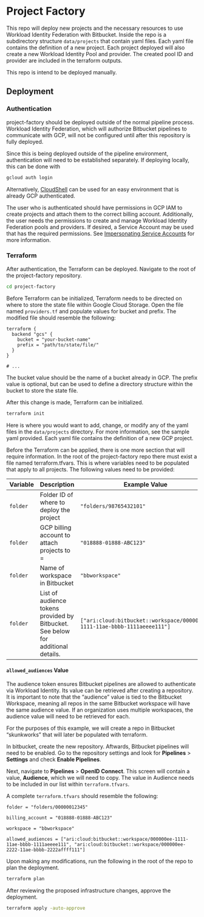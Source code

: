 # Project Factory

This repo will deploy new projects and the necessary resources to use  Workload Identity Federation with Bitbucket. Inside the repo is a subdirectory structure `data/projects` that contain yaml files. Each yaml file contains the definition of a new project. Each project deployed will also create a new Workload Identity Pool and provider. The created pool ID and provider are included in the terraform outputs.

This repo is intend to be deployed manually.

## Deployment 

### Authentication

project-factory should be deployed outside of the normal pipeline process. Workload Identity Federation, which will authorize Bitbucket pipelines to communicate with GCP, will not be configured until after this repository is fully deployed.

Since this is being deployed outside of the pipeline environment, authentication will need to be established separately. If deploying locally, this can be done with

```bash
gcloud auth login
```

Alternatively, [CloudShell](https://cloud.google.com/shell) can be used for an easy environment that is already GCP authenticated.

The user who is authenticated should have permissions in GCP IAM to create projects and attach them to the correct billing account. Additionally, the user needs the permissions to create and manage Workload Identity Federation pools and providers. If desired, a Service Account may be used that has the required permissions. See [Impersonating Service Accounts](https://cloud.google.com/iam/docs/impersonating-service-accounts) for more information.


### Terraform 

After authentication, the Terraform can be deployed. Navigate to the root of the project-factory repository.

```bash
cd project-factory
```

Before Terraform can be initialized, Terraform needs to be directed on where to store the state file within Google Cloud Storage. Open the file named `providers.tf` and populate values for bucket and prefix. The modified file should resemble the following:

```hcl
terraform {
  backend "gcs" {
    bucket = "your-bucket-name"
    prefix = "path/to/state/file/"
  }
}

# ...
```

The bucket value should be the name of a bucket already in GCP. The prefix value is optional, but can be used to define a directory structure within the bucket to store the state file.

After this change is made, Terraform can be initialized.

```bash
terraform init
```

Here is where you would want to add, change, or modify any of the yaml files in the `data/projects` directory. For more information, see the sample yaml provided. Each yaml file contains the definition of a new GCP project.

Before the Terraform can be applied, there is one more section that will require information. In the root of the project-factory repo there must exist a file named terraform.tfvars. This is where variables need to be populated that apply to all projects. The following values need to be provided:

| Variable | Description | Example Value |
|-|-|-|
|`folder`|Folder ID of where to deploy the project |`"folders/98765432101"`|
|`folder`|GCP billing account to attach projects to = |`"018888-01888-ABC123"`|
|`folder`|Name of workspace in Bitbucket |`"bbworkspace"`|
|`folder`|List of audience tokens provided by Bitbucket. See below for additional details. |`["ari:cloud:bitbucket::workspace/000000ee-1111-11ae-bbbb-1111aeeee111"]`|

#### `allowed_audiences` Value

The audience token ensures Bitbucket pipelines are allowed to authenticate via Workload Identity. Its value can be retrieved after creating a repository. It is important to note that the “audience” value is tied to the Bitbucket Workspace, meaning all repos in the same Bitbucket workspace will have the same audience value.  If an organization uses multiple workspaces, the audience value will need to be retrieved for each.

For the purposes of this example, we will create a repo in Bitbucket “skunkworks” that will later be populated with terraform. 

In bitbucket, create the new repository. Aftwards, Bitbucket pipelines will need to be enabled. Go to the repository settings and look for **Pipelines** > **Settings** and check **Enable Pipelines**. 

Next, navigate to **Pipelines** > **OpenID Connect**. This screen will contain a value, **Audience**, which we will need to copy. The value in Audience needs to be included in our list within `terraform.tfvars`.

A complete `terraform.tfvars` should resemble the following:

```hcl
folder = "folders/00000012345"

billing_account = "018888-01888-ABC123"

workspace = "bbworkspace"

allowed_audiences = ["ari:cloud:bitbucket::workspace/000000ee-1111-11ae-bbbb-1111aeeee111", "ari:cloud:bitbucket::workspace/000000ee-2222-11ae-bbbb-2222affff111"]
```

Upon making any modifications, run the following in the root of the repo to plan the deployment.

```bash
terraform plan
```
After reviewing the proposed infrastructure changes, approve the deployment.
```bash
terraform apply -auto-approve
```

